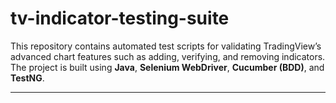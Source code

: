 # tv-indicator-testing-suite
This repository contains automated test scripts for validating TradingView’s advanced chart features such as adding, verifying, and removing indicators.  
The project is built using **Java**, **Selenium WebDriver**, **Cucumber (BDD)**, and **TestNG**.

---
